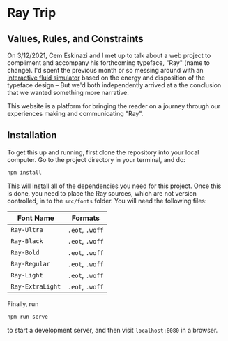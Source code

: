 # Ray Trip

## Values, Rules, and Constraints

On 3/12/2021, Cem Eskinazi and I met up to talk about a web project to compliment and accompany his forthcoming typeface, "Ray" (name to change). I'd spent the previous month or so messing around with an [interactive fluid simulator](https://github.com/nicschumann/fairly-fast-fluids) based on the energy and disposition of the typeface design – But we'd both independently arrived at a the conclusion that we wanted something more narrative.

This website is a platform for bringing the reader on a journey through our experiences making and communicating "Ray".


## Installation

To get this up and running, first clone the repository into your local computer. Go to the project directory in your terminal, and do:

```sh
npm install
```

This will install all of the dependencies you need for this project. Once this is done, you need to place the Ray sources, which are not version controlled, in to the `src/fonts` folder. You will need the following files:

| Font Name | Formats
| --------- | ----- |
| `Ray-Ultra` | `.eot`, `.woff` |
| `Ray-Black` | `.eot`, `.woff`|
| `Ray-Bold` | `.eot`, `.woff` |
| `Ray-Regular` | `.eot`, `.woff` |
| `Ray-Light` | `.eot`, `.woff`|
| `Ray-ExtraLight` | `.eot`, `.woff` |

Finally, run

```sh
npm run serve
```

to start a development server, and then visit `localhost:8080` in a browser.
